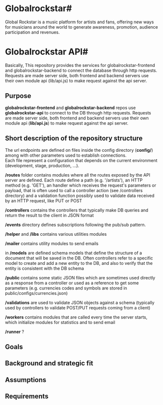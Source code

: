 # Globalrockstar#

Global Rockstar is a music platform for artists and fans, offering new ways for musicians around the world to generate awareness, promotion, audience participation and revenues.

# Globalrockstar API#
Basically, This repository provides the services for globalrockstar-frontend and globalrockstar-backend to connect the database through http requests. Requests are made server side, both frontend and backend servers use their own module api (lib/api.js) to make request against the api server.

## Purpose

**globalrockstar-frontend** and **globalrockstar-backend** repos use **globalrockstar-api** to connect to the DB through http requests. Requests are made server side, both frontend and backend servers use their own module api (**lib/api.js**) to make request against the api server.

## Short description of the repository structure

The url endpoints are defined on files inside the config directory (**config/**) among with other parameters used to establish connections.   
Each file represent a configuration that depends on the current environment (development, stage, production, ...).

**/routes** folder contains modules where all the routes exposed by the API server are defined. Each route define a path (e.g. '/artists'), an HTTP method (e.g. 'GET'), an handler which receives the request's parameters or payload, that is often used to call a controller action (see /controllers directory) and a validation function possibly used to validate data received by an HTTP request, like PUT or POST

**/controllers** contains the controllers that typically make DB queries and return the result to the client in JSON format

**/events** directory defines subscriptions following the pub/sub pattern.

**/helper** and **/libs** contains various utilities modules

**/mailer** contains utility modules to send emails

in **/models** are defined schema models that define the structure of a document that will be saved in the DB. Often controllers refer to a specific model to create and add a new entity to the DB, and also to verify that the entity is consistent with the DB schema

**/public** contains some static JSON files which are sometimes used directly as a response from a controller or used as a reference to get some parameters (e.g. currencies codes and symbols are stored in public/configs/currencies.json)

**/validations** are used to validate JSON objects against a schema (typically used by controllers to validate POST/PUT requests coming from a client)

**/workers** contains modules that are called every time the server starts, which initialize modules for statistics and to send email

**/runner** ?

## Goals

## Background and strategic fit

## Assumptions

## Requirements
